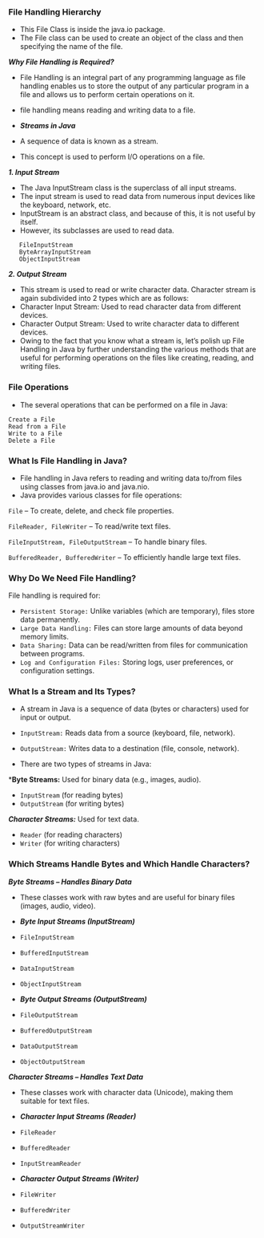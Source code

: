 ### File Handling Hierarchy

- This File Class is inside the java.io package.
- The File class can be used to create an object of the class and then specifying the name of the file.

***Why File Handling is Required?***

- File Handling is an integral part of any programming language as file handling enables us to store the output of any particular program in a file and allows us to perform certain operations on it.
- file handling means reading and writing data to a file.



- ***Streams in Java***

- A sequence of data is known as a stream. 
- This concept is used to perform I/O operations on a file.

***1. Input Stream***

- The Java InputStream class is the superclass of all input streams. 
- The input stream is used to read data from numerous input devices like the keyboard, network, etc. 
- InputStream is an abstract class, and because of this, it is not useful by itself. 
- However, its subclasses are used to read data.

```
   FileInputStream
   ByteArrayInputStream
   ObjectInputStream
```

***2. Output Stream***

- This stream is used to read or write character data. Character stream is again subdivided into 2 types which are as follows:
- Character Input Stream: Used to read character data from different devices.
- Character Output Stream: Used to write character data to different devices.
- Owing to the fact that you know what a stream is, let’s polish up File Handling in Java by further understanding the various methods that are useful for performing operations on the files like creating, reading, and writing files.

### File Operations

- The several operations that can be performed on a file in Java:

```
Create a File
Read from a File
Write to a File
Delete a File
```

###  What Is File Handling in Java?
- File handling in Java refers to reading and writing data to/from files using classes from java.io and java.nio.
- Java provides various classes for file operations:

```File``` – To create, delete, and check file properties.

```FileReader, FileWriter``` – To read/write text files.

```FileInputStream, FileOutputStream``` – To handle binary files.

```BufferedReader, BufferedWriter``` – To efficiently handle large text files.

### Why Do We Need File Handling?
File handling is required for:
- ```Persistent Storage:``` Unlike variables (which are temporary), files store data permanently.
- ```Large Data Handling:``` Files can store large amounts of data beyond memory limits.
- ```Data Sharing:``` Data can be read/written from files for communication between programs.
- ```Log and Configuration Files:``` Storing logs, user preferences, or configuration settings.


### What Is a Stream and Its Types?

- A stream in Java is a sequence of data (bytes or characters) used for input or output.

- ```InputStream:``` Reads data from a source (keyboard, file, network).

- ```OutputStream:``` Writes data to a destination (file, console, network).

- There are two types of streams in Java:

***Byte Streams:** Used for binary data (e.g., images, audio).
- ```InputStream``` (for reading bytes)
- ```OutputStream``` (for writing bytes)

***Character Streams:*** Used for text data.
- ```Reader``` (for reading characters)
- ```Writer``` (for writing characters)

### Which Streams Handle Bytes and Which Handle Characters?

***Byte Streams – Handles Binary Data***
- These classes work with raw bytes and are useful for binary files (images, audio, video).

- ***Byte Input Streams (InputStream)***

- ```FileInputStream```
- ```BufferedInputStream```
- ```DataInputStream```
- ```ObjectInputStream```

- ***Byte Output Streams (OutputStream)***
- ```FileOutputStream```
- ```BufferedOutputStream```
- ```DataOutputStream```
- ```ObjectOutputStream```

***Character Streams – Handles Text Data***

- These classes work with character data (Unicode), making them suitable for text files.

- ***Character Input Streams (Reader)***
- ```FileReader```
- ```BufferedReader```
- ```InputStreamReader```

- ***Character Output Streams (Writer)***
- ```FileWriter```
- ```BufferedWriter```
- ```OutputStreamWriter```